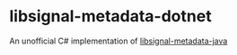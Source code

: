 # libsignal-metadata-dotnet

An unofficial C# implementation of [libsignal-metadata-java](https://github.com/signalapp/libsignal-metadata-java)
